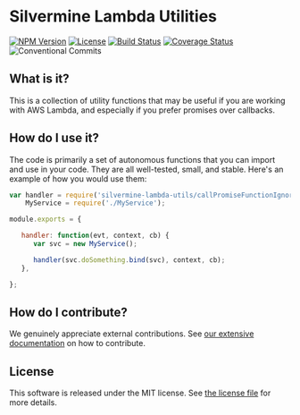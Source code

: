 # Silvermine Lambda Utilities

[![NPM Version][npm-version]][npm-version-url]
[![License][license-badge]](./LICENSE)
[![Build Status][build-status]][build-status-url]
[![Coverage Status][coverage-status]][coverage-status-url]
![Conventional Commits][conventional-commits-url]

## What is it?

This is a collection of utility functions that may be useful if you are working
with AWS Lambda, and especially if you prefer promises over callbacks.

## How do I use it?

The code is primarily a set of autonomous functions that you can import and use
in your code. They are all well-tested, small, and stable. Here's an example of
how you would use them:

```js
var handler = require('silvermine-lambda-utils/callPromiseFunctionIgnoreResolvedValueHandler'),
    MyService = require('./MyService');

module.exports = {

   handler: function(evt, context, cb) {
      var svc = new MyService();

      handler(svc.doSomething.bind(svc), context, cb);
   },

};
```

## How do I contribute?

We genuinely appreciate external contributions. See [our extensive
documentation](https://github.com/silvermine/silvermine-info#contributing) on
how to contribute.

## License

This software is released under the MIT license. See [the license
file](LICENSE) for more details.

[npm-version]: https://img.shields.io/npm/v/@silvermine/lambda-utils.svg
[npm-version-url]: https://www.npmjs.com/package/@silvermine/lambda-utils
[license-badge]: https://img.shields.io/github/license/silvermine/lambda-utils.svg
[build-status]: https://github.com/silvermine/lambda-utils/actions/workflows/ci.yml/badge.svg
[build-status-url]: https://travis-ci.org/silvermine/lambda-utils.svg?branch=master
[coverage-status]: https://coveralls.io/repos/github/silvermine/lambda-utils/badge.svg?branch=master
[coverage-status-url]: https://coveralls.io/github/silvermine/lambda-utils?branch=master
[conventional-commits-url]: https://img.shields.io/badge/Conventional%20Commits-1.0.0-yellow.svg

